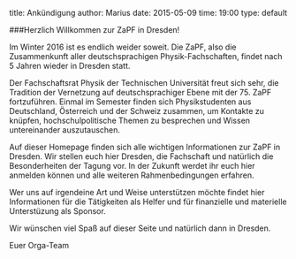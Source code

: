 title: Ankündigung
author: Marius
date: 2015-05-09
time: 19:00
type: default

###Herzlich Willkommen zur ZaPF in Dresden!

Im Winter 2016 ist es endlich weider soweit. Die ZaPF, also die Zusammenkunft aller deutschsprachigen Physik-Fachschaften, findet nach 5 Jahren wieder in Dresden statt.

Der Fachschaftsrat Physik der Technischen Universität freut sich sehr, die Tradition der Vernetzung auf deutschsprachiger Ebene mit der 75. ZaPF fortzuführen. Einmal im Semester finden sich Physikstudenten aus Deutschland, Österreich und der Schweiz zusammen, um Kontakte zu knüpfen, hochschulpolitische Themen zu besprechen und Wissen untereinander auszutauschen.

Auf dieser Homepage finden sich alle wichtigen Informationen zur ZaPF in Dresden.
Wir stellen euch hier Dresden, die Fachschaft und natürlich die Besonderheiten der Tagung vor. In der Zukunft werdet ihr euch hier anmelden können und alle weiteren Rahmenbedingungen erfahren.

Wer uns auf irgendeine Art und Weise unterstützen möchte findet hier Informationen für die Tätigkeiten als Helfer und für finanzielle und materielle Unterstüzung als Sponsor.

Wir wünschen viel Spaß auf dieser Seite und natürlich dann in Dresden.

Euer Orga-Team